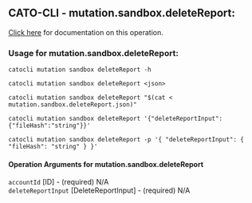 
## CATO-CLI - mutation.sandbox.deleteReport:
[Click here](https://api.catonetworks.com/documentation/#mutation-mutation.sandbox.deleteReport) for documentation on this operation.

### Usage for mutation.sandbox.deleteReport:

`catocli mutation sandbox deleteReport -h`

`catocli mutation sandbox deleteReport <json>`

`catocli mutation sandbox deleteReport "$(cat < mutation.sandbox.deleteReport.json)"`

`catocli mutation sandbox deleteReport '{"deleteReportInput":{"fileHash":"string"}}'`

`catocli mutation sandbox deleteReport -p '{
    "deleteReportInput": {
        "fileHash": "string"
    }
}'`


#### Operation Arguments for mutation.sandbox.deleteReport ####

`accountId` [ID] - (required) N/A    
`deleteReportInput` [DeleteReportInput] - (required) N/A    
